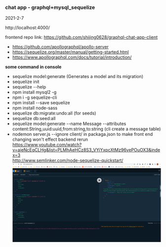 ### chat app - graphql+mysql_sequelize

2021-2-7

http://localhost:4000/

frontend repo link: https://github.com/shijing0628/graphql-chat-app-client

- https://github.com/apollographql/apollo-server
- https://sequelize.org/master/manual/getting-started.html
- https://www.apollographql.com/docs/tutorial/introduction/

**some command in console**

- sequelize model:generate (Generates a model and its migration)
- sequelize init
- sequelize --help
- npm install mysql2 -g
- npm i -g sequelize-cli
- npm install --save sequelize
- npm install node-sass
- sequelize db:migrate:undo:all (for seeds)
- sequelize db:seed:all
- sequelize model:generate --name Message --attributes content:String,uuid:uuid,from:string,to:string (cli create a message table)
- nodemon server.js --ignore client/ in packaga.json to make front end changing won't effect backend rerun
  <br>
  https://www.youtube.com/watch?v=aieNcEqCLHg&list=PLMhAeHCz8S3_VYiYxpcXtMz96vePOuOX3&index=3
  <br>
  http://www.semlinker.com/node-sequelize-quickstart/
  <br>
  ![](2021-02-10-08-54-45.png)
